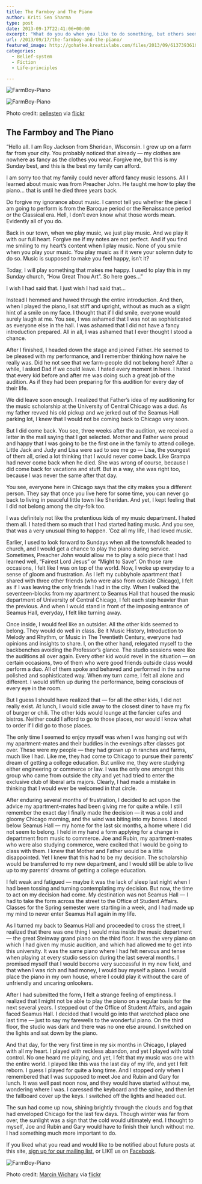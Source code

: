 ```yaml
---
title: The Farmboy and The Piano
author: Kriti Sen Sharma
type: post
date: 2013-09-17T22:41:06+00:00
excerpt: "What do you do when you like to do something, but others seem to do the same thing much better than you? Roy Jackson loved to play the piano, but he was half as good as his classmates. What could he do in such a situation? Read on, to hear Roy's story..."
url: /2013/09/17/the-farmboy-and-the-piano/
featured_image: http://gohatke.kreativlabs.com/files/2013/09/6137393610_151912e71e_b.jpg
categories:
  - Belief-system
  - Fiction
  - Life-principles

---
```

![FarmBoy-Piano](https://raw.githubusercontent.com/kritisen/gohatke/main/content/images/2013/09/6137393610_151912e71e_b.jpg)

![FarmBoy-Piano](https://raw.githubusercontent.com/kritisen/gohatke/main/content/images/2013/09/6137393610_151912e71e_b.jpg)

Photo credit: <a href="http://www.flickr.com/photos/pellesten/6137393610/sizes/l/in/photostream/" target="_blank">pellesten</a> via <a href="http://www.flickr.com/" target="_blank">flickr</a>

## The Farmboy and The Piano 

“Hello all. I am Roy Jackson from Sheridan, Wisconsin. I grew up on a farm far from your city. You probably noticed that already &#8212; my clothes are nowhere as fancy as the clothes you wear. Forgive me, but this is my Sunday best, and this is the best my family can afford. 

I am sorry too that my family could never afford fancy music lessons. All I learned about music was from Preacher John. He taught me how to play the piano… that is until he died three years back. 

Do forgive my ignorance about music. I cannot tell you whether the piece I am going to perform is from the Baroque period or the Renaissance period or the Classical era. Hell, I don’t even know what those words mean. Evidently all of you do. 

Back in our town, when we play music, we just play music. And we play it with our full heart. Forgive me if my notes are not perfect. And if you find me smiling to my heart’s content when I play music. None of you smile when you play your music. You play music as if it were your solemn duty to do so. Music is supposed to make you feel happy, isn’t it?

Today, I will play something that makes me happy. I used to play this in my Sunday church, “How Great Thou Art”. So here goes&#8230;”

I wish I had said that. I just wish I had said that&#8230;

Instead I hemmed and hawed through the entire introduction. And then, when I played the piano, I sat stiff and upright, without as much as a slight hint of a smile on my face. I thought that if I did smile, everyone would surely laugh at me. You see, I was ashamed that I was not as sophisticated as everyone else in the hall. I was ashamed that I did not have a fancy introduction prepared. All in all, I was ashamed that I ever thought I stood a chance. 

After I finished, I headed down the stage and joined Father. He seemed to be pleased with my performance, and I remember thinking how naive he really was. Did he not see that we farm-people did not belong here? After a while, I asked Dad if we could leave. I hated every moment in here. I hated that every kid before and after me was doing such a great job of the audition. As if they had been preparing for this audition for every day of their life.

We did leave soon enough. I realized that Father’s idea of my auditioning for the music scholarship at the University of Central Chicago was a dud. As my father revved his old pickup and we jerked out of the Seamus Hall parking lot, I knew that I would not be coming back to Chicago very soon. 

But I did come back. You see, three weeks after the audition, we received a letter in the mail saying that I got selected. Mother and Father were proud and happy that I was going to be the first one in the family to attend college. Little Jack and Judy and Lisa were sad to see me go &#8212; Lisa, the youngest of them all, cried a lot thinking that I would never come back. Like Grampa had never come back when he died. She was wrong of course, because I did come back for vacations and stuff. But in a way, she was right too, because I was never the same after that day. 

You see, everyone here in Chicago says that the city makes you a different person. They say that once you live here for some time, you can never go back to living in peaceful little town like Sheridan. And yet, I kept feeling that I did not belong among the city-folk too. 

I was definitely not like the pretentious kids of my music department. I hated them all. I hated them so much that I had started hating music. And you see, that was a very unusual thing to happen. ‘Coz all my life, I had loved music. 

Earlier, I used to look forward to Sundays when all the townsfolk headed to church, and I would get a chance to play the piano during service. Sometimes, Preacher John would allow me to play a solo piece that I had learned well, “Fairest Lord Jesus” or “Might to Save”. On those rare occasions, I felt like I was on top of the world. Now, I woke up everyday to a sense of gloom and frustration. As I left my cubbyhole apartment that I shared with three other friends (who were also from outside Chicago), I felt as if I was leaving the only friends I had in the city. When I walked the seventeen-blocks from my apartment to Seamus Hall that housed the music department of University of Central Chicago, I felt each step heavier than the previous. And when I would stand in front of the imposing entrance of Seamus Hall, everyday, I felt like turning away. 

Once inside, I would feel like an outsider. All the other kids seemed to belong. They would do well in class. Be it Music History, Introduction to Melody and Rhythm, or Music in The Twentieth Century, everyone had opinions and insights to share. I, on the other hand, relegated myself to the backbenches avoiding the Professor’s glance. The studio sessions were like the auditions all over again. Every other kid would revel in the situation &#8212; on certain occasions, two of them who were good friends outside class would perform a duo. All of them spoke and behaved and performed in the same polished and sophisticated way. When my turn came, I felt all alone and different. I would stiffen up during the performance, being conscious of every eye in the room.

But I guess I should have realized that &#8212; for all the other kids, I did not really exist. At lunch, I would sidle away to the closest diner to have my fix of burger or chili. The other kids would lounge at the fancier cafes and bistros. Neither could I afford to go to those places, nor would I know what to order if I did go to those places. 

The only time I seemed to enjoy myself was when I was hanging out with my apartment-mates and their buddies in the evenings after classes got over. These were my people &#8212; they had grown up in ranches and farms, much like I had. Like me, they had come to Chicago to pursue their parents’ dream of getting a college education. But unlike me, they were studying either engineering or commerce or law. I was the only one amongst this group who came from outside the city and yet had tried to enter the exclusive club of liberal arts majors. Clearly, I had made a mistake in thinking that I would ever be welcomed in that circle.

After enduring several months of frustration, I decided to act upon the advice my apartment-mates had been giving me for quite a while. I still remember the exact day I finally made the decision &#8212; it was a cold and gloomy Chicago morning, and the wind was biting into my bones. I stood below Seamus Hall &#8212; my home for the last six months, a home where I did not seem to belong. I held in my hand a form applying for a change in department from music to commerce. Joe and Rubin, my apartment-mates who were also studying commerce, were excited that I would be going to class with them. I knew that Mother and Father would be a little disappointed. Yet I knew that this had to be my decision. The scholarship would be transferred to my new department, and I would still be able to live up to my parents’ dreams of getting a college education. 

I felt weak and fatigued &#8212; maybe it was the lack of sleep last night when I had been tossing and turning contemplating my decision. But now, the time to act on my decision had come. My destination was not Seamus Hall &#8212; I had to take the form across the street to the Office of Student Affairs. Classes for the Spring semester were starting in a week, and I had made up my mind to never enter Seamus Hall again in my life.

As I turned my back to Seamus Hall and proceeded to cross the street, I realized that there was one thing I would miss inside the music department &#8212; the great Steinway grand piano on the third floor. It was the very piano on which I had given my music audition, and which had allowed me to get into this university. It was the same piano where I had felt nervous and tense when playing at every studio session during the last several months. I promised myself that I would become very successful in my new field, and that when I was rich and had money, I would buy myself a piano. I would place the piano in my own house, where I could play it without the care of unfriendly and uncaring onlookers. 

After I had submitted the form, I felt a strange feeling of emptiness. I realized that I might not be able to play the piano on a regular basis for the next several years. I stepped out of the Office of Student Affairs, and again faced Seamus Hall. I decided that I would go into that wretched place one last time &#8212; just to say my farewells to the wonderful piano. On the third floor, the studio was dark and there was no one else around. I switched on the lights and sat down by the piano. 

And that day, for the very first time in my six months in Chicago, I played with all my heart. I played with reckless abandon, and yet I played with total control. No one heard me playing, and yet, I felt that my music was one with the entire world. I played like this was the last day of my life, and yet I felt reborn. I guess I played for quite a long time. And I stopped only when I remembered that I was supposed to meet Joe and Rubin and Gary for lunch. It was well past noon now, and they would have started without me, wondering where I was. I caressed the keyboard and the spine, and then let the fallboard cover up the keys. I switched off the lights and headed out. 

The sun had come up now, shining brightly through the clouds and fog that had enveloped Chicago for the last few days. Though winter was far from over, the sunlight was a sign that the cold would ultimately end. I thought to myself, Joe and Rubin and Gary would have to finish their lunch without me. I had something much more important to do.

<div class="post-content-box-blue">
  If you liked what you read and would like to be notified about future posts at this site, <a href="http://gohatke.kreativlabs.com/subscribe/ ‎">sign up for our mailing list</a>, or LIKE us on <a href="http://facebook.com/gohatke">Facebook</a>. </p>
</div>

![FarmBoy-Piano](https://raw.githubusercontent.com/kritisen/gohatke/main/content/images/2013/09/5006494955_d4ae550f8d_b.jpg)
 
Photo credit: <a href="http://www.flickr.com/photos/mwichary/5006494955/sizes/l/in/photostream/" target="_blank">Marcin Wichary</a> via <a href="http://www.flickr.com/" target="_blank">flickr</a>

 [1]: http://gohatke.kreativlabs.com/files/2013/09/6137393610_151912e71e_b.jpg
 [2]: http://gohatke.kreativlabs.com/files/2013/09/5006494955_d4ae550f8d_b.jpg
